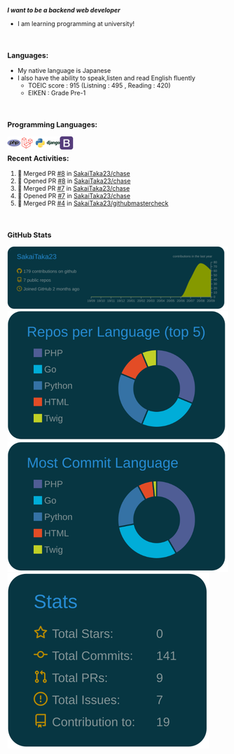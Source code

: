  ***I want to be a backend web developer***

* I am learning programming at university!

<br>

### Languages:
* My native language is Japanese
* I also have the ability to speak,listen and read English fluently
    * TOEIC score : 915 (Listning : 495 , Reading : 420)
    * EIKEN : Grade Pre-1

<br>

### Programming Languages:
<img align="left" alt="php" width="30px" src="https://raw.githubusercontent.com/github/explore/ccc16358ac4530c6a69b1b80c7223cd2744dea83/topics/php/php.png" /> 
<img align="left" alt="laravel" width="30px" src="https://raw.githubusercontent.com/github/explore/56a826d05cf762b2b50ecbe7d492a839b04f3fbf/topics/laravel/laravel.png" /> 
<img align="left" alt="python" width="30px" src="https://raw.githubusercontent.com/github/explore/80688e429a7d4ef2fca1e82350fe8e3517d3494d/topics/python/python.png" /> 
<img align="left" alt="django" width="30px" src="https://raw.githubusercontent.com/github/explore/80688e429a7d4ef2fca1e82350fe8e3517d3494d/topics/django/django.png" /> 
<img align="left" alt="bootstrap" width="30px" src="https://raw.githubusercontent.com/github/explore/80688e429a7d4ef2fca1e82350fe8e3517d3494d/topics/bootstrap/bootstrap.png" /> 

<br>

### Recent Activities:
<!--START_SECTION:activity-->
1. 🎉 Merged PR [#8](https://github.com//SakaiTaka23/chase/pull/8) in [SakaiTaka23/chase](https://github.com//SakaiTaka23/chase)
2. 💪 Opened PR [#8](https://github.com//SakaiTaka23/chase/pull/8) in [SakaiTaka23/chase](https://github.com//SakaiTaka23/chase)
3. 🎉 Merged PR [#7](https://github.com//SakaiTaka23/chase/pull/7) in [SakaiTaka23/chase](https://github.com//SakaiTaka23/chase)
4. 💪 Opened PR [#7](https://github.com//SakaiTaka23/chase/pull/7) in [SakaiTaka23/chase](https://github.com//SakaiTaka23/chase)
5. 🎉 Merged PR [#4](https://github.com//SakaiTaka23/githubmastercheck/pull/4) in [SakaiTaka23/githubmastercheck](https://github.com//SakaiTaka23/githubmastercheck)
<!--END_SECTION:activity-->

<br>

### GitHub Stats
[![](https://raw.githubusercontent.com/SakaiTaka23/SakaiTaka23/master/profile-summary-card-output/solarized_dark/0-profile-details.svg)](https://github.com/vn7n24fzkq/github-profile-summary-cards)
[![](https://raw.githubusercontent.com/SakaiTaka23/SakaiTaka23/master/profile-summary-card-output/solarized_dark/1-repos-per-language.svg)](https://github.com/vn7n24fzkq/github-profile-summary-cards)
[![](https://raw.githubusercontent.com/SakaiTaka23/SakaiTaka23/master/profile-summary-card-output/solarized_dark/2-most-commit-language.svg)](https://github.com/vn7n24fzkq/github-profile-summary-cards)
[![](https://raw.githubusercontent.com/SakaiTaka23/SakaiTaka23/master/profile-summary-card-output/solarized_dark/3-stats.svg)](https://github.com/vn7n24fzkq/github-profile-summary-cards)
